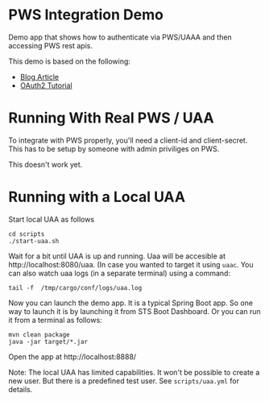 PWS Integration Demo
====================

Demo app that shows how to authenticate via PWS/UAAA and then accessing PWS rest apis.

This demo is based on the following:

- [Blog Article](https://content.pivotal.io/blog/how-to-integrate-an-application-with-cloud-foundry-using-oauth2)
- [OAuth2 Tutorial](https://spring.io/guides/tutorials/spring-boot-oauth2/)

Running With Real PWS / UAA
===========================

To integrate with PWS properly, you'll need a client-id and client-secret. This has to be
setup by someone with admin priviliges on PWS. 

This doesn't work yet.

Running with a Local UAA
========================

Start local UAA as follows

```
cd scripts
./start-uaa.sh 
```

Wait for a bit until UAA is up and running. Uaa will be accesible at http://localhost:8080/uaa. 
(In case you wanted to target it using `uaac`. You can also watch uaa logs (in a separate terminal)
using a command:

```
tail -f  /tmp/cargo/conf/logs/uaa.log
```

Now you can launch the demo app. It is a typical Spring Boot app. So one way to
launch it is by launching it from STS Boot Dashboard. Or you can run it from
a terminal as follows:

```
mvn clean package
java -jar target/*.jar
```

Open the app at http://localhost:8888/

Note: The local UAA has limited capabilities. It won't be possible to create a new user. But there
is a predefined test user. See `scripts/uaa.yml` for details.